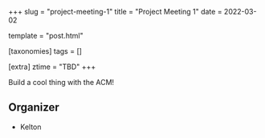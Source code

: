 +++
slug = "project-meeting-1"
title = "Project Meeting 1"
date = 2022-03-02

template = "post.html"

[taxonomies]
tags = []

[extra]
ztime = "TBD"
+++

Build a cool thing with the ACM!

<!-- more -->

## Organizer
* Kelton

